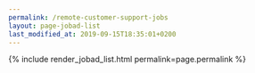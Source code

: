 ```yaml
---
permalink: /remote-customer-support-jobs
layout: page-jobad-list
last_modified_at: 2019-09-15T18:35:01+0200
---
```

{% include render_jobad_list.html permalink=page.permalink %}
